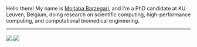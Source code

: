 Hello there! My name is [Mojtaba Barzegari](http://mbarzegary.github.io/), and I'm a PhD candidate at KU Leuven, Belgium, doing research on scientific computing, high-performance computing, and computational biomedical engineering.

-----

<a href="https://github.com/anuraghazra/github-readme-stats">
  <img align="center" src="https://github-readme-stats.vercel.app/api?username=mbarzegary&show_icons=true&count_private=true" />
</a>
<a href="https://github.com/anuraghazra/github-readme-stats">
  <img align="center" src="https://github-readme-stats.vercel.app/api/top-langs/?username=mbarzegary&hide=css,html&layout=compact&langs_count=6" />
</a>
